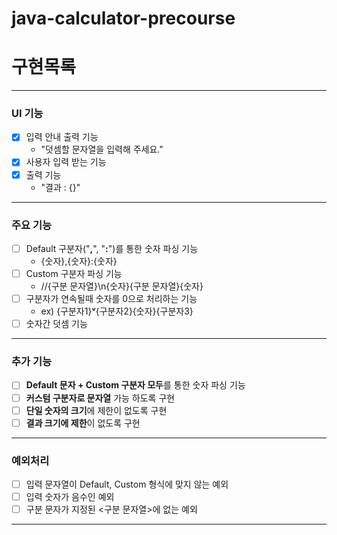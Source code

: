# java-calculator-precourse
# 구현목록

---
### UI 기능
- [X] 입력 안내 출력 기능
  - "덧셈할 문자열을 입력해 주세요."
- [X] 사용자 입력 받는 기능 
- [X] 출력 기능
  - "결과 : {}"
---
### 주요 기능
- [ ] Default 구분자("**,**", "**:**")를 통한 숫자 파싱 기능
  - {숫자},{숫자}:{숫자}
- [ ] Custom 구분자 파싱 기능
  - //{구분 문자열}\n{숫자}{구분 문자열}{숫자}
- [ ] 구분자가 연속될때 숫자를 0으로 처리하는 기능
  - ex) {구분자1}**ᵛ**{구분자2}{숫자}{구분자3}
- [ ] 숫자간 덧셈 기능
---
### 추가 기능
- [ ] **Default 문자 + Custom 구분자 모두**를 통한 숫자 파싱 기능
- [ ] **커스텀 구분자로 문자열** 가능 하도록 구현
- [ ] **단일 숫자의 크기**에 제한이 없도록 구현
- [ ] **결과 크기에 제한**이 없도록 구현
---
### 예외처리
- [ ] 입력 문자열이 Default, Custom 형식에 맞지 않는 예외
- [ ] 입력 숫자가 음수인 예외
- [ ] 구분 문자가 지정된 <구분 문자열>에 없는 예외
---